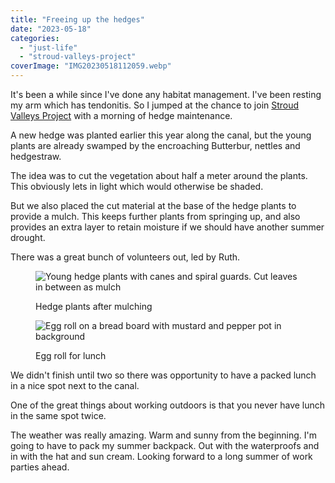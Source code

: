 ```yaml
---
title: "Freeing up the hedges"
date: "2023-05-18"
categories: 
  - "just-life"
  - "stroud-valleys-project"
coverImage: "IMG20230518112059.webp"
---
```


It's been a while since I've done any habitat management. I've been resting my arm which has tendonitis. So I jumped at the chance to join [Stroud Valleys Project](https://www.stroudvalleysproject.org/) with a morning of hedge maintenance.

A new hedge was planted earlier this year along the canal, but the young plants are already swamped by the encroaching Butterbur, nettles and hedgestraw.

The idea was to cut the vegetation about half a meter around the plants. This obviously lets in light which would otherwise be shaded.

But we also placed the cut material at the base of the hedge plants to provide a mulch. This keeps further plants from springing up, and also provides an extra layer to retain moisture if we should have another summer drought.

There was a great bunch of volunteers out, led by Ruth.

<figure>

![Young hedge plants with canes and spiral guards. Cut leaves in between as mulch](images/IMG20230518132148-768x1024.webp)

<figcaption>

Hedge plants after mulching

</figcaption>

</figure>

<figure>

![Egg roll on a bread board with mustard and pepper pot in background](images/IMG20230518073043-1024x898.webp)

<figcaption>

Egg roll for lunch

</figcaption>

</figure>

We didn't finish until two so there was opportunity to have a packed lunch in a nice spot next to the canal.

One of the great things about working outdoors is that you never have lunch in the same spot twice.

The weather was really amazing. Warm and sunny from the beginning. I'm going to have to pack my summer backpack. Out with the waterproofs and in with the hat and sun cream. Looking forward to a long summer of work parties ahead.
